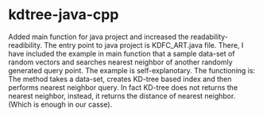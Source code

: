 # kdtree-java-cpp

Added main function for java project and increased the readability- readibility.
The entry point to java project is KDFC_ART.java file. 
There, I have included the example in main function that a sample data-set of random vectors and searches nearest neighbor of another randomly generated query point. 
The example is self-explanotary. The functioning is: The method takes a data-set, creates KD-tree based index and then performs nearest neighbor query. 
In fact KD-tree does not returns the nearest neighbor, instead, it returns the distance of nearest neighbor. (Which is enough in our casse).
